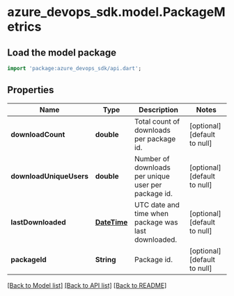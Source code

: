 # azure_devops_sdk.model.PackageMetrics

## Load the model package
```dart
import 'package:azure_devops_sdk/api.dart';
```

## Properties
Name | Type | Description | Notes
------------ | ------------- | ------------- | -------------
**downloadCount** | **double** | Total count of downloads per package id. | [optional] [default to null]
**downloadUniqueUsers** | **double** | Number of downloads per unique user per package id. | [optional] [default to null]
**lastDownloaded** | [**DateTime**](DateTime.md) | UTC date and time when package was last downloaded. | [optional] [default to null]
**packageId** | **String** | Package id. | [optional] [default to null]

[[Back to Model list]](../README.md#documentation-for-models) [[Back to API list]](../README.md#documentation-for-api-endpoints) [[Back to README]](../README.md)


